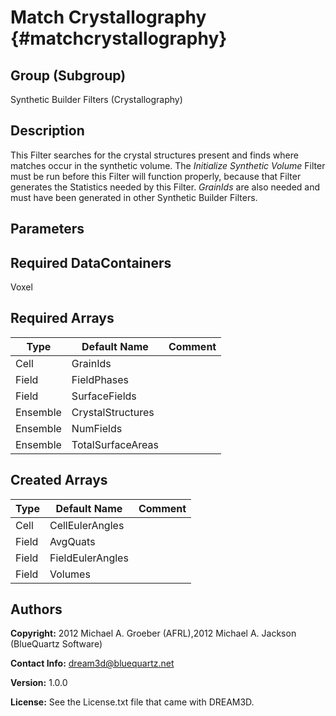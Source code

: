 Match Crystallography {#matchcrystallography}
======

## Group (Subgroup) ##
Synthetic Builder Filters (Crystallography)

## Description ##
This Filter searches for the crystal structures present and finds where matches occur in the synthetic volume. The _Initialize Synthetic Volume_ Filter must be run before this Filter will function properly, because that Filter generates the Statistics needed by this Filter. *GrainIds* are also needed and must have been generated in other Synthetic Builder Filters.

## Parameters ##

## Required DataContainers ##
Voxel

## Required Arrays ##

| Type | Default Name | Comment |
|------|--------------|---------|
| Cell | GrainIds |  |
| Field | FieldPhases |  |
| Field | SurfaceFields |  |
| Ensemble | CrystalStructures |  |
| Ensemble | NumFields |  |
| Ensemble | TotalSurfaceAreas |  |

## Created Arrays ##

| Type | Default Name | Comment |
|------|--------------|---------|
| Cell | CellEulerAngles |  |
| Field | AvgQuats |  |
| Field | FieldEulerAngles |  |
| Field | Volumes |  |

## Authors ##

**Copyright:** 2012 Michael A. Groeber (AFRL),2012 Michael A. Jackson (BlueQuartz Software)

**Contact Info:** dream3d@bluequartz.net

**Version:** 1.0.0

**License:**  See the License.txt file that came with DREAM3D.



